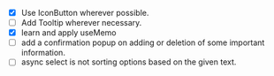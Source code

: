 - [x] Use IconButton wherever possible.
- [ ] Add Tooltip wherever necessary.
- [x] learn and apply useMemo
- [ ] add a confirmation popup on adding or deletion of some important information.
- [ ] async select is not sorting options based on the given text.
